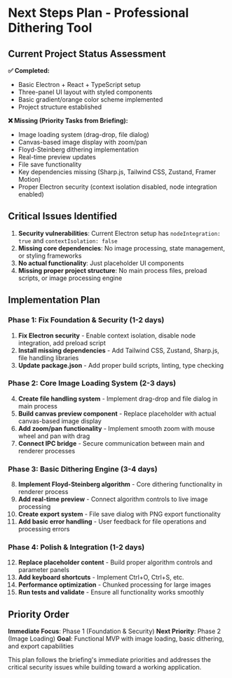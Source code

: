 # Next Steps Plan - Professional Dithering Tool

## Current Project Status Assessment

**✅ Completed:**
- Basic Electron + React + TypeScript setup
- Three-panel UI layout with styled components
- Basic gradient/orange color scheme implemented
- Project structure established

**❌ Missing (Priority Tasks from Briefing):**
- Image loading system (drag-drop, file dialog)
- Canvas-based image display with zoom/pan
- Floyd-Steinberg dithering implementation
- Real-time preview updates
- File save functionality
- Key dependencies missing (Sharp.js, Tailwind CSS, Zustand, Framer Motion)
- Proper Electron security (context isolation disabled, node integration enabled)

## Critical Issues Identified

1. **Security vulnerabilities**: Current Electron setup has `nodeIntegration: true` and `contextIsolation: false`
2. **Missing core dependencies**: No image processing, state management, or styling frameworks
3. **No actual functionality**: Just placeholder UI components
4. **Missing proper project structure**: No main process files, preload scripts, or image processing engine

## Implementation Plan

### Phase 1: Fix Foundation & Security (1-2 days)
1. **Fix Electron security** - Enable context isolation, disable node integration, add preload script
2. **Install missing dependencies** - Add Tailwind CSS, Zustand, Sharp.js, file handling libraries
3. **Update package.json** - Add proper build scripts, linting, type checking

### Phase 2: Core Image Loading System (2-3 days)
4. **Create file handling system** - Implement drag-drop and file dialog in main process
5. **Build canvas preview component** - Replace placeholder with actual canvas-based image display
6. **Add zoom/pan functionality** - Implement smooth zoom with mouse wheel and pan with drag
7. **Connect IPC bridge** - Secure communication between main and renderer processes

### Phase 3: Basic Dithering Engine (3-4 days)
8. **Implement Floyd-Steinberg algorithm** - Core dithering functionality in renderer process
9. **Add real-time preview** - Connect algorithm controls to live image processing
10. **Create export system** - File save dialog with PNG export functionality
11. **Add basic error handling** - User feedback for file operations and processing errors

### Phase 4: Polish & Integration (1-2 days)
12. **Replace placeholder content** - Build proper algorithm controls and parameter panels
13. **Add keyboard shortcuts** - Implement Ctrl+O, Ctrl+S, etc.
14. **Performance optimization** - Chunked processing for large images
15. **Run tests and validate** - Ensure all functionality works smoothly

## Priority Order

**Immediate Focus**: Phase 1 (Foundation & Security)
**Next Priority**: Phase 2 (Image Loading)
**Goal**: Functional MVP with image loading, basic dithering, and export capabilities

This plan follows the briefing's immediate priorities and addresses the critical security issues while building toward a working application.